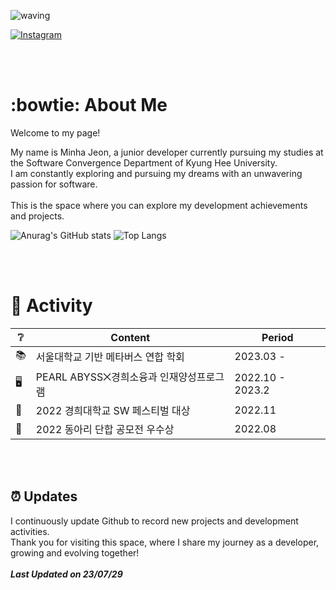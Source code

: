<p align="center"> 

![waving](https://capsule-render.vercel.app/api?type=waving&height=200&text=I'm%20Minha&fontAlign=80&fontAlignY=40&fontSize=50&color=gradient)
</p>

<a href="https://www.instagram.com/mi_na._ri/" target="_blank">
    <img src="https://img.shields.io/badge/instagram-%23E4405F.svg?&style=for-the-badge&logo=instagram&logoColor=white&color=071A2C" alt="Instagram"/>
</a>

</br></br>

# :bowtie: About Me 
  
Welcome to my page!
  
My name is Minha Jeon, a junior developer currently pursuing my studies at the Software Convergence Department of Kyung Hee University. </br>
I am constantly exploring and pursuing my dreams with an unwavering passion for software.</br>
</br>
This is the space where you can explore my development achievements and projects.</br>

![Anurag's GitHub stats](https://github-readme-stats.vercel.app/api?username=MINHA-J&show_icons=true)
![Top Langs](https://github-readme-stats.vercel.app/api/top-langs/?username=MINHA-J&layout=compact)

</br></br>

# 👊 Activity 


| ❔ | Content | Period |
| --- | --- | --- |
| 📚 | 서울대학교 기반 메타버스 연합 학회 <XREAL> | 2023.03 -  |
| 🖥️ | PEARL ABYSS⨉경희소융과 인재양성프로그램 | 2022.10 - 2023.2 |
| 🥇 | 2022 경희대학교 SW 페스티벌 대상 | 2022.11 |
| 🥈 | 2022 동아리 단합 공모전 우수상 | 2022.08 |

</br></br>

## ⏰ Updates

I continuously update Github to record new projects and development activities. </br>
Thank you for visiting this space, where I share my journey as a developer, growing and evolving together!</br>
</br>
***Last Updated on 23/07/29***
